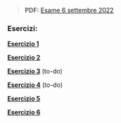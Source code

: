 
> **PDF:** [Esame 6 settembre 2022](/Primo%20Anno/Progettazione%20di%20Sistemi%20Digitali/Esami/2022/2022-09-06-MZ.pdf)

### Esercizi:
[**Esercizio 1**](../../../../../../issues/51) 

[**Esercizio 2**](../../../../../../issues/58)

[**Esercizio 3**](METTI-LINK-QUI) (to-do)

[**Esercizio 4**](METTI-LINK-QUI) (to-do)

[**Esercizio 5**](../../../../../../issues/11)

[**Esercizio 6**](../../../../../../issues/12)
